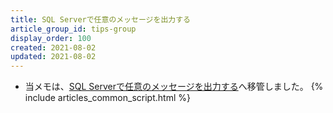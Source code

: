 ```yaml
---
title: SQL Serverで任意のメッセージを出力する
article_group_id: tips-group
display_order: 100
created: 2021-08-02
updated: 2021-08-02
---
```

- 当メモは、[SQL Serverで任意のメッセージを出力する](https://thinktwice.tech/it/sqlserver/print/)へ移管しました。
{% include articles_common_script.html %}
